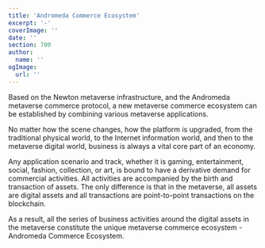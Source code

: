 ```yaml
---
title: 'Andromeda Commerce Ecosystem'
excerpt: '-'
coverImage: ''
date: ''
section: 700
author:
  name: ''
ogImage:
  url: ''
---
```


Based on the Newton metaverse infrastructure, and the Andromeda metaverse commerce protocol, a new metaverse commerce ecosystem can be established by combining various metaverse applications.

No matter how the scene changes, how the platform is upgraded, from the traditional physical world, to the Internet information world, and then to the metaverse digital world, business is always a vital core part of an economy.

Any application scenario and track, whether it is gaming, entertainment, social, fashion, collection, or art, is bound to have a derivative demand for commercial activities. All activities are accompanied by the birth and transaction of assets. The only difference is that in the metaverse, all assets are digital assets and all transactions are point-to-point transactions on the blockchain.

As a result, all the series of business activities around the digital assets in the metaverse constitute the unique metaverse commerce ecosystem - Andromeda Commerce Ecosystem.
